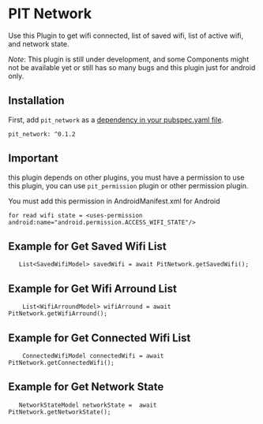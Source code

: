 # PIT Network

Use this Plugin to get wifi connected, list of saved wifi, list of active wifi, and network state.

*Note*: This plugin is still under development, and some Components might not be available yet or still has so many bugs and this plugin just for android only.

## Installation

First, add `pit_network` as a [dependency in your pubspec.yaml file](https://flutter.io/platform-plugins/).

```
pit_network: ^0.1.2
```

## Important

this plugin depends on other plugins, you must have a permission to use this plugin, you can use `pit_permission` plugin or other permission plugin.

You must add this permission in AndroidManifest.xml for Android

```
for read wifi state = <uses-permission android:name="android.permission.ACCESS_WIFI_STATE"/>
```

## Example for Get Saved Wifi List
```
   List<SavedWifiModel> savedWifi = await PitNetwork.getSavedWifi();
```
## Example for Get Wifi Arround List
```
    List<WifiArroundModel> wifiArround = await PitNetwork.getWifiArround();
```
## Example for Get Connected Wifi List
```
    ConnectedWifiModel connectedWifi = await PitNetwork.getConnectedWifi();
```
## Example for Get Network State
```
   NetworkStateModel networkState =  await PitNetwork.getNetworkState();
```
